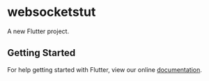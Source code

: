 # websocketstut

A new Flutter project.

## Getting Started

For help getting started with Flutter, view our online
[documentation](https://flutter.io/).
